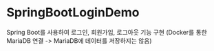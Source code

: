 # SpringBootLoginDemo
Spring Boot를 사용하여 로그인, 회원가입, 로그아웃 기능 구현 (Docker를 통한 MariaDB 연결 -> MariaDB에 데이터를 저장하지는 않음)
